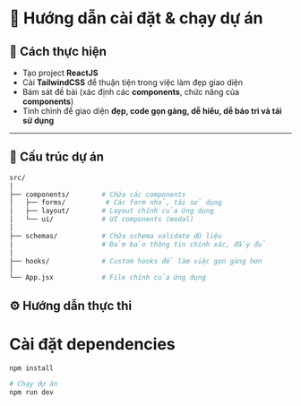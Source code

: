 # 🚀 Hướng dẫn cài đặt & chạy dự án

## 📌 Cách thực hiện
- Tạo project **ReactJS**  
- Cài **TailwindCSS** để thuận tiện trong việc làm đẹp giao diện  
- Bám sát đề bài (xác định các **components**, chức năng của **components**)  
- Tinh chỉnh để giao diện **đẹp, code gọn gàng, dễ hiểu, dễ bảo trì và tái sử dụng**  

---

## 📂 Cấu trúc dự án
```bash
src/
│
├── components/        # Chứa các components
│   ├── forms/          # Các form nhỏ, tái sử dụng
│   ├── layout/        # Layout chính của ứng dụng
│   └── ui/            # UI components (modal)
│
├── schemas/           # Chứa schema validate dữ liệu
│                      # Đảm bảo thông tin chính xác, đầy đủ
│
├── hooks/             # Custom hooks để làm việc gọn gàng hơn
│
└── App.jsx            # File chính của ứng dụng
```

## ⚙️ Hướng dẫn thực thi

# Cài đặt dependencies
```bash
npm install
```

```bash
# Chạy dự án
npm run dev
```